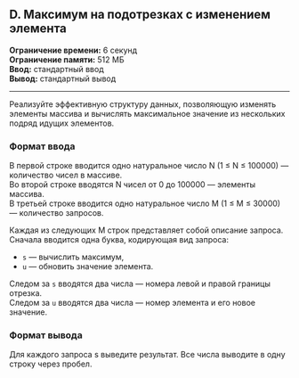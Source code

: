 ## D. Максимум на подотрезках с изменением элемента

**Ограничение времени:** 6 секунд  
**Ограничение памяти:** 512 МБ  
**Ввод:** стандартный ввод  
**Вывод:** стандартный вывод  

---

Реализуйте эффективную структуру данных, позволяющую изменять элементы массива и вычислять максимальное значение из нескольких подряд идущих элементов.

### Формат ввода

В первой строке вводится одно натуральное число N (1 ≤ N ≤ 100000) — количество чисел в массиве.  
Во второй строке вводятся N чисел от 0 до 100000 — элементы массива.  
В третьей строке вводится одно натуральное число M (1 ≤ M ≤ 30000) — количество запросов.

Каждая из следующих M строк представляет собой описание запроса.  
Сначала вводится одна буква, кодирующая вид запроса:  
- `s` — вычислить максимум,  
- `u` — обновить значение элемента.

Следом за `s` вводятся два числа — номера левой и правой границы отрезка.  
Следом за `u` вводятся два числа — номер элемента и его новое значение.

### Формат вывода

Для каждого запроса s выведите результат. Все числа выводите в одну строку через пробел.